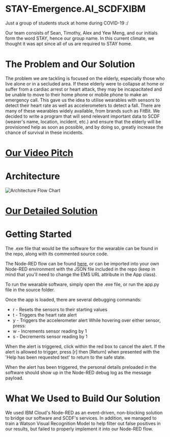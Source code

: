 # STAY-Emergence.AI_SCDFXIBM
Just a group of students stuck at home during COVID-19 :/

Our team consists of Sean, Timothy, Alex and Yew Meng, and our initials form the word STAY, hence our group name. In this current climate, we thought it was apt since all of us are required to STAY home.

# The Problem and Our Solution
The problem we are tackling is focused on the elderly, especially those who live alone or in a secluded area. If these elderly were to collapse at home or suffer from a cardiac arrest or heart attack, they may be incapacitated and be unable to move to their home phone or mobile phone to make an emergency call. This gave us the idea to utilise wearables with sensors to detect their heart rate as well as accelerometers to detect a fall. There are many of these wearables widely available, from brands such as FitBit. We decided to write a program that will send relevant important data to SCDF (wearer's name, location, incident, etc.) and ensure that the elderly will be provisioned help as soon as possible, and by doing so, greatly increase the chance of survival in these incidents.

# [Our Video Pitch](https://youtu.be/O6f9p4rbXM4)

# Architecture
![Architecture Flow Chart](https://app.diagrams.net/?lightbox=1&highlight=0000ff&edit=_blank&layers=1&nav=1&title=app_flow.drawio#R5Vzbcts2EP0azbQP8fAu6VGxnTTTJOOx3CZ5hElYREsRLAhZUr4%2BAAnwAkAWbVOirD6ZWOJC7B7sHiwgj9zL5eYjAVn8BUcwGTlWtBm5VyPHsS13wv5wybaU%2BK5dChYERaJSLZijn1C2FNIVimDeqkgxTijK2sIQpykMaUsGCMHrdrUHnLRHzcACaoJ5CBJd%2Bg1FNC6lE2dcy%2F%2BAaBHLke1gWr5ZAllZzCSPQYTXDZF7PXIvCca0fFpuLmHClSf1Urb7sONt9WEEprRLA098Bt3KucGITVUUMaExXuAUJNe19D3BqzSCvAOLleo6nzHOmNBmwn8gpVthN7CimIliukzEW7hB9DtvfuH4ovij8epqI7ouCltZSCnZfm8WfhRd%2BLJYNytKsp2uEaGkHK9IKCbtCBABsoCilluKuDoazYQWP0K8hGwUVoHABFD02EYGEABbVPVE0xkhYNuokGGU0rzR8w0XsApirYwFTsRCsQO%2FaU72UHYoS40vq0WFyc3mF%2FN%2BBMlKTGDkBAnTwPt79rDgD3OY5phIMeuweqNBpw2MdYwonGeg0PGaOYI2CHba5RESCjdP6ly89drKkcV1vSRtuc7ixnIMrN1Gamj2ScW5OxUXocdaQaUoz0Cqyiotzigl6H5FuT%2BbmdVcyUwdMbFhyD1f8Y59%2B2dwX7jlYljrK1hC9gc%2FcJOqJu913L8LnclxJbzYOgIRShesJlhyqKT3efb82b8GkSBBi5Q9hwyRkPQD0amyfp2OGJ32gFF%2F%2F%2BL%2BtMyY%2FwaFx%2FkCmSOP9qHwnjRtyY322%2B%2BVMf%2FKIsCBzDxpDKuhBapKkcSWBdKo6ICuSMpbIGoeIiJg3RjiihVzvTeUPuDiD8X1y5BAmA7upRQIdHZTtt0DBgIDBtSAn0Yzzok48hOQ5yjsqIK9obExQ98wQSl7XgTdFyKdiaK2Ms6LRk0qpPSj2kntpyQHWj8viLrjZxklxSn8f1pEIz8Hs4hr6RY4PA%2FeaccmNRVbpSY1tb2O5u5sx67uZLI%2FpMwS5hlPki4OyRenHRRnIoKtWGjSqXWHlpBU4fFPCLMiPBIQ%2FisjL0NBlkMebikqWN465nHRAqWpLMRbgLBAijEG30KQ47QapCqu4%2B2ubga2tWsNSLxk4D4k83qSFkmLFEZqkyEzi8shbXR2y8taZ6juLAR5ReseQFIUMpwjbvr85Gx%2FXMZl2wbjPye614mOC9dr5jrsC8sb78l2FKUbSNg6L%2FYwT6dAmkFlclIUwpnY%2FXAIT3H6Fanon0TYpmzKmZHtyg6vtYu2SA9Ht21TsubM7WKrMH%2BpXbSOerRLoJvhCMnn2r36Te9q7fGsOxHQJOuSmbfYut8RKb2zdfk1DeDPwQMP1nMK6PAkzZsMR8jtyaDgs0f9H2JIoB12q%2FiiY4xA3cpPlWOpPfXHlmLbVx57uOfneQzGl3FuAM%2Bj554vmfpohNfDJ2RVt1PllY7id%2FTk3x1BiwUkfIOuaIZNiO45o%2BDTRiFIZuLFEkVRCVeYo5%2FgvuiK61UsUdav%2F37kX%2FG%2BGELzEqw9adZXyLZp1z02KNbpQ7F6iuWD2JreiK3pm9ev5kYN%2Bp0eSL%2FSmTT0e1sc3jCZyPlViaETW%2BCVTo5yMjw%2Bu9jiGGKLO1gO2nCueVKs1g0UVntMWtspQ9%2F1xkE7S3gDSc4xyR6vIAUoyc31ZisaM%2B0xp0lRkYDcXfsW5hlmxiH7%2BqxuCXxKHzBZip6NowtX1Ko4MCJsxR%2F5jnPhd8OELZnUq1zSMHT39G55TXU%2F1jnv2bsf8wxZqGMGimMpeLD0R6dDtyw7ybPKyhkMEUTkbdwmlU7wWlPKW6PP7tRTlKrp1DsQe3aHTTcdghW6hlynGwy12F0913kZw%2BIMvCIPxc3DEzifVAii73YkA32sbW%2Bg7Yl64MkkHxD%2FymcArvdIYk4%2B%2Bn7bPoGv6L2%2FIxBv%2BpbcQq9WbLoNbzi3oW8mZ%2BIGi9xKnJi3GLvHZAJvCp%2Fd8BcYwtZgHFXyjTM6hjIpuP9NwIuOoTTPHjx9DKXW93o%2Bh3L169nlFfoma7kCFIzEXa75aVxpV31ScEyf5Om7k2%2BIxsX1tM9oiajO8N7aRsUXP%2FOqGKKvM8TJgXYqnn5b5iw2f%2BoNGc%2FXMXuo3Z%2BnswyJVOt6E0IYncHhn6ekLMaWwSlYh9Kw7kk%2FXt%2BN%2BJHUf2zPV9xm5b8M%2Booj%2BO72mr23jKge2pNOjpnn8fTDApk%2BvwRpyCqfAyyV3%2FWMTaf9h4Kl9DEGDX%2FFZ6ZnZflP7I5IfoGeWbH%2BiXzJu%2Bp%2FNOBe%2FwI%3D "Architecture Flow Chart")

# [Our Detailed Solution](https://docs.google.com/presentation/d/1iO-BQS5iraRGK70F51y7vvYXo1Ny9nYJ-yu_r1TuJtg/edit?usp=sharing)

# Getting Started
The .exe file that would be the software for the wearable can be found in the repo, along with its commented source code.

The Node-RED flow can be found [here](https://ems-teamstay.mybluemix.net/red/#flow/cdae95e1.ea0468), or can be imported into your own Node-RED environment with the JSON file included in the repo (keep in mind that you'll need to change the EMS URL attribute in the App class).

To run the wearable software, simply open the .exe file, or run the app.py file in the source folder.

Once the app is loaded, there are several debugging commands:
* r - Resets the sensors to their starting values
* t - Triggers the heart rate alert
* y - Triggers the accelerometer alert
While hovering over either sensor, press:
* w - Increments sensor reading by 1
* s - Decrements sensor reading by 1

When the alert is triggered, click within the red box to cancel the alert.
If the alert is allowed to trigger, press [r] then [Return] when presented with the 'Help has been requested text' to return to the safe state.

When the alert has been triggered, the personal details preloaded in the software should show up in the Node-RED debug log as the message payload.

# What We Used to Build Our Solution
We used IBM Cloud's Node-RED as an event-driven, non-blocking solution to bridge our software and SCDF's services.
In addition, we managed to train a Watson Visual Recognition Model to help filter out false positives in our results, but failed to properly implement it into our Node-RED flow.

